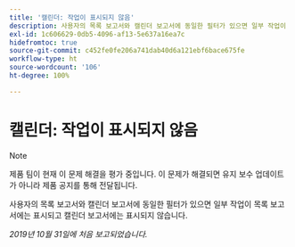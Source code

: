 ```yaml
---
title: '캘린더: 작업이 표시되지 않음'
description: 사용자의 목록 보고서와 캘린더 보고서에 동일한 필터가 있으면 일부 작업이 목록 보고서에는 표시되고 캘린더 보고서에는 표시되지 않습니다.
exl-id: 1c606629-0db5-4096-af13-5e637a16ea7c
hidefromtoc: true
source-git-commit: c452fe0fe206a741dab40d6a121ebf6bace675fe
workflow-type: ht
source-wordcount: '106'
ht-degree: 100%

---
```


# 캘린더: 작업이 표시되지 않음

>[!NOTE]
>
>제품 팀이 현재 이 문제 해결을 평가 중입니다. 이 문제가 해결되면 유지 보수 업데이트가 아니라 제품 공지를 통해 전달됩니다.

사용자의 목록 보고서와 캘린더 보고서에 동일한 필터가 있으면 일부 작업이 목록 보고서에는 표시되고 캘린더 보고서에는 표시되지 않습니다.

_2019년 10월 31일에 처음 보고되었습니다._
